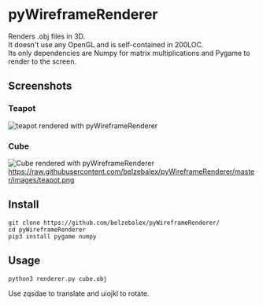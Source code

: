 # pyWireframeRenderer
Renders .obj files in 3D.  
It doesn't use any OpenGL and is self-contained in 200LOC.  
Its only dependencies are Numpy for matrix multiplications and Pygame to render to the screen. 
## Screenshots
### Teapot
![teapot rendered with pyWireframeRenderer](https://raw.githubusercontent.com/belzebalex/pyWireframeRenderer/master/images/teapot.png "Teapot Render")

### Cube
![Cube rendered with pyWireframeRenderer](https://raw.githubusercontent.com/belzebalex/pyWireframeRenderer/master/images/cube_demo.png "Cube Render")https://raw.githubusercontent.com/belzebalex/pyWireframeRenderer/master/images/teapot.png

## Install
```
git clone https://github.com/belzebalex/pyWireframeRenderer/
cd pyWireframeRenderer
pip3 install pygame numpy
```

## Usage
```
python3 renderer.py cube.obj
```

Use zqsdae to translate and uiojkl to rotate.


